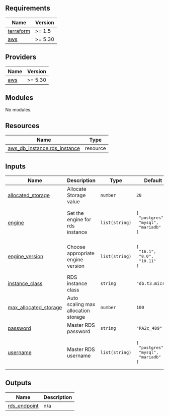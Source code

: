 <!-- BEGIN_TF_DOCS -->
## Requirements

| Name | Version |
|------|---------|
| <a name="requirement_terraform"></a> [terraform](#requirement\_terraform) | >= 1.5 |
| <a name="requirement_aws"></a> [aws](#requirement\_aws) | >= 5.30 |

## Providers

| Name | Version |
|------|---------|
| <a name="provider_aws"></a> [aws](#provider\_aws) | >= 5.30 |

## Modules

No modules.

## Resources

| Name | Type |
|------|------|
| [aws_db_instance.rds_instance](https://registry.terraform.io/providers/hashicorp/aws/latest/docs/resources/db_instance) | resource |

## Inputs

| Name | Description | Type | Default | Required |
|------|-------------|------|---------|:--------:|
| <a name="input_allocated_storage"></a> [allocated\_storage](#input\_allocated\_storage) | Allocate Storage value | `number` | `20` | no |
| <a name="input_engine"></a> [engine](#input\_engine) | Set the engine for rds instance | `list(string)` | <pre>[<br>  "postgres",<br>  "mysql",<br>  "mariadb"<br>]</pre> | no |
| <a name="input_engine_version"></a> [engine\_version](#input\_engine\_version) | Choose appropriate engine version | `list(string)` | <pre>[<br>  "16.1",<br>  "8.0",<br>  "10.11"<br>]</pre> | no |
| <a name="input_instance_class"></a> [instance\_class](#input\_instance\_class) | RDS instance class | `string` | `"db.t3.micro"` | no |
| <a name="input_max_allocated_storage"></a> [max\_allocated\_storage](#input\_max\_allocated\_storage) | Auto scaling max allocation storage | `number` | `100` | no |
| <a name="input_password"></a> [password](#input\_password) | Master RDS password | `string` | `"RA2c_489"` | no |
| <a name="input_username"></a> [username](#input\_username) | Master RDS username | `list(string)` | <pre>[<br>  "postgres",<br>  "mysql",<br>  "mariadb"<br>]</pre> | no |

## Outputs

| Name | Description |
|------|-------------|
| <a name="output_rds_endpoint"></a> [rds\_endpoint](#output\_rds\_endpoint) | n/a |
<!-- END_TF_DOCS -->

